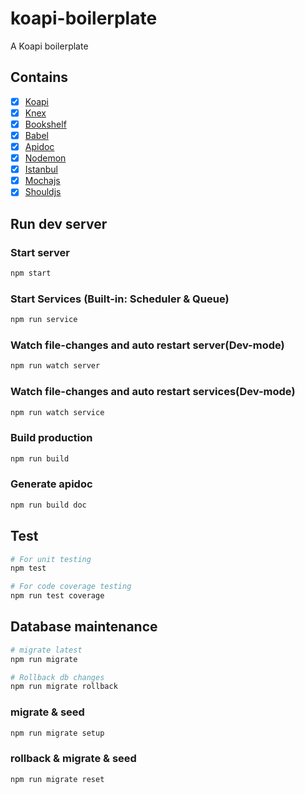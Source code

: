 # koapi-boilerplate
A Koapi boilerplate

## Contains

- [x] [Koapi](https://github.com/koapi/koapi)
- [x] [Knex](http://knexjs.org/)
- [x] [Bookshelf](http://bookshelfjs.org/)
- [x] [Babel](https://babeljs.io/)
- [x] [Apidoc](http://apidocjs.com/)
- [x] [Nodemon](http://nodemon.io/)
- [x] [Istanbul](https://github.com/gotwarlost/istanbul)
- [x] [Mochajs](https://mochajs.org/)
- [x] [Shouldjs](http://shouldjs.github.io/)

## Run dev server

### Start server
```bash
npm start
```
### Start Services (Built-in: Scheduler & Queue)
```bash
npm run service
```
### Watch file-changes and auto restart server(Dev-mode)
```bash
npm run watch server
```
### Watch file-changes and auto restart services(Dev-mode)
```bash
npm run watch service
```

### Build production

```bash
npm run build
```

### Generate apidoc

```bash
npm run build doc
```

## Test

```bash
# For unit testing
npm test

# For code coverage testing
npm run test coverage
```

## Database maintenance
```bash
# migrate latest
npm run migrate

# Rollback db changes
npm run migrate rollback
```

### migrate & seed
```bash
npm run migrate setup
```
### rollback & migrate & seed
```bash
npm run migrate reset
```
